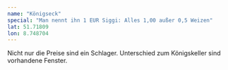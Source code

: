 ```yaml
---
name: "Königseck"
special: "Man nennt ihn 1 EUR Siggi: Alles 1,00 außer 0,5 Weizen"
lat: 51.71809
lon: 8.748704
---
```

Nicht nur die Preise sind ein Schlager. Unterschied zum Königskeller sind vorhandene Fenster.
